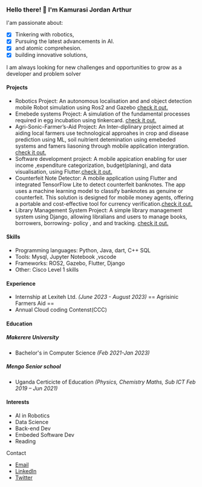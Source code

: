 ### Hello there! 🙂 I'm   Kamurasi Jordan Arthur

I'am passionate about:
- [x] Tinkering with robotics,
- [x] Pursuing the latest advancements in AI.
- [x] and atomic comprehesion.
- [x] building innovative solutions, 

I am always looking for new challenges and opportunities to grow as a developer and problem solver

#### Projects

- Robotics Project: An autonomous localisation and and object detection mobile Robot simulation using Ros2 and Gazebo [check it out.](https://github.com/Kamurasi-Jordan-Arthur/RObotics_Year2)
- Emebede systems Project: A simulation of the fundamental processes required in egg incubation using tinkercard. [check it out.](https://www.google.com)
- Agri-Sonic-Farmer’s-Aid Project: An Inter-diplinary project aimed at aiding local farmers use technological approahes in crop and disease prediction using ML, soil nuitrient detemination using emebeded systems and famers liasoning through mobile application intergration. [check it out.](https://www.google.com)
- Software development project: A mobile appication enabling for user income ,expenditure categorization, budget(planing), and data visualisation, using Flutter.[check it out.](https://github.com/Kamurasi-Jordan-Arthur/Budget-App)
- Counterfeit Note Detector: A mobile application using Flutter and integrated TensorFlow Lite to detect counterfeit banknotes. The app uses a machine learning model to classify banknotes as genuine or counterfeit. This solution is designed for mobile money agents, offering a portable and cost-effective tool for currency verification.[check it out.](https://github.com/Kamurasi-Jordan-Arthur/Counterfeit_bank-note-detection)
- Library Management System Project: A simple library management system using Django, allowing libralians and users to manage books, borrowers, borrowing- policy , and and tracking. [check it out.](https://github.com/Kamurasi-Jordan-Arthur/Group-K-Deployment)

#### Skills

- Programming languages: Python, Java, dart, C++ SQL
- Tools: Mysql, Jupyter Notebook ,vscode
- Frameworks: ROS2, Gazebo, Flutter, Django
- Other: Cisco Level 1 skills

  
#### Experience

- Internship at Lexiteh Ltd. *(June 2023 - August 2023)* == Agrisinic Farmers Aid ==
- Annual Cloud coding Contenst(CCC)

#### Education

##### Makerere University
- Bachelor's in Computer Science *(Feb 2021-Jan 2023)*
##### Mengo Senior school 
- Uganda Certicicte of Education *(Physics, Chemistry Maths, Sub ICT Feb 2019 – Jun 2021)*

#### Interests

- AI in Robotics
- Data Science
- Back-end Dev
- Embeded Software Dev
- Reading

Contact

- [Email](kamurasijordanarthur@gmail.com)
- [LinkedIn](https://www.linkedin.com/in/kamurasi-jordan-3b3077254/)
- [Twitter](https://twitter.com/arthur_kamurasi)

<!--- Future includes 
Fun fact

- I once built a robot that could play chess!
....
  ---!>
  
<!---
Kamurasi-Jordan-Arthur/Kamurasi-Jordan-Arthur is a ✨ special ✨ repository because its `README.md` (this file) appears on your GitHub profile.
You can click the Preview link to take a look at your changes.
--->
